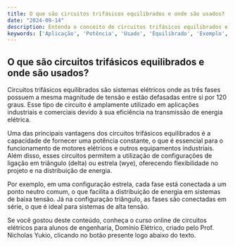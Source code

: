 ```yaml
---
title: O que são circuitos trifásicos equilibrados e onde são usados?
date: "2024-09-14"
description: Entenda o conceito de circuitos trifásicos equilibrados e suas aplicações práticas.
keywords: ['Aplicação', 'Potência', 'Usado', 'Equilibrado', 'Exemplo', 'Triângulo-Estrela', 'Termo']
---
```


## O que são circuitos trifásicos equilibrados e onde são usados?

Circuitos trifásicos equilibrados são sistemas elétricos onde as três fases possuem a mesma magnitude de tensão e estão defasadas entre si por 120 graus. Esse tipo de circuito é amplamente utilizado em aplicações industriais e comerciais devido à sua eficiência na transmissão de energia elétrica.

Uma das principais vantagens dos circuitos trifásicos equilibrados é a capacidade de fornecer uma potência constante, o que é essencial para o funcionamento de motores elétricos e outros equipamentos industriais. Além disso, esses circuitos permitem a utilização de configurações de ligação em triângulo (delta) ou estrela (wye), oferecendo flexibilidade no projeto e na distribuição de energia.

Por exemplo, em uma configuração estrela, cada fase está conectada a um ponto neutro comum, o que facilita a distribuição de energia em sistemas de baixa tensão. Já na configuração triângulo, as fases são conectadas em série, o que é ideal para sistemas de alta tensão.

Se você gostou deste conteúdo, conheça o curso online de circuitos elétricos para alunos de engenharia, Domínio Elétrico, criado pelo Prof. Nicholas Yukio, clicando no botão presente logo abaixo do texto.